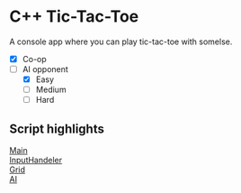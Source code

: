 # C++ Tic-Tac-Toe
A console app where you can play tic-tac-toe with somelse.<br>

- [x] Co-op
- [ ] AI opponent
  - [x] Easy
  - [ ] Medium
  - [ ] Hard

## Script highlights
[Main](TicTacToe/TicTacToe.cpp)<br>
[InputHandeler](TicTacToe/InputHandeler.cpp)<br>
[Grid](TicTacToe/Grid.cpp)<br>
[AI](TicTacToe/AI.cpp)
